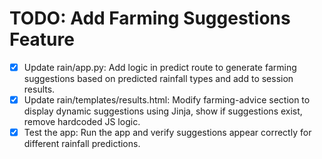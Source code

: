 # TODO: Add Farming Suggestions Feature

- [x] Update rain/app.py: Add logic in predict route to generate farming suggestions based on predicted rainfall types and add to session results.
- [x] Update rain/templates/results.html: Modify farming-advice section to display dynamic suggestions using Jinja, show if suggestions exist, remove hardcoded JS logic.
- [x] Test the app: Run the app and verify suggestions appear correctly for different rainfall predictions.
